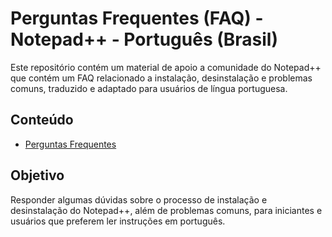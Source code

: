 # Perguntas Frequentes (FAQ) - Notepad++ - Português (Brasil)
Este repositório contém um material de apoio a comunidade do Notepad++ que contém um FAQ relacionado a instalação, desinstalação e problemas comuns, traduzido e adaptado para usuários de língua portuguesa.

## Conteúdo

- [Perguntas Frequentes](perguntas-frequentes.pdf)

## Objetivo

Responder algumas dúvidas sobre o processo de instalação e desinstalação do Notepad++, além de problemas comuns, para iniciantes e usuários que preferem ler instruções em português.
